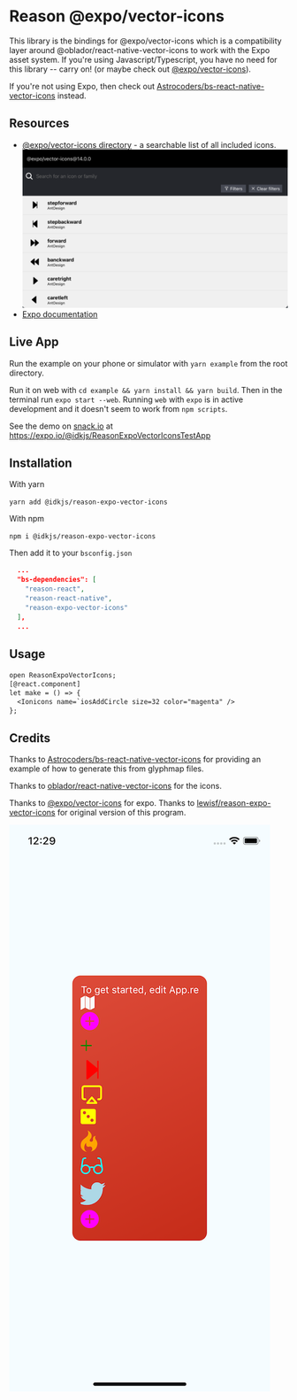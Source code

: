 # Reason @expo/vector-icons

This library is the bindings for @expo/vector-icons which is a compatibility layer around @oblador/react-native-vector-icons to work with the Expo asset system. If you're using Javascript/Typescript, you have no need for this library -- carry on! (or maybe check out [@expo/vector-icons](https://github.com/expo/vector-icons)).

If you're not using Expo, then check out [Astrocoders/bs-react-native-vector-icons](https://github.com/Astrocoders/bs-react-native-vector-icons) instead.

## Resources

- [@expo/vector-icons directory](https://expo.github.io/vector-icons/) - a searchable list of all included icons.
  ![Screenshot of website](https://raw.githubusercontent.com/expo/vector-icons/master/website-screenshot.png)
- [Expo documentation](https://docs.expo.io/)

## Live App

Run the example on your phone or simulator with `yarn example` from the root directory.

Run it on web with `cd example && yarn install && yarn build`. Then in the terminal run `expo start --web`. Running `web` with `expo` is in active development and it doesn't seem to work from `npm scripts`.

See the demo on [snack.io](www.snack.io) at <https://expo.io/@idkjs/ReasonExpoVectorIconsTestApp>

## Installation

With yarn

`yarn add @idkjs/reason-expo-vector-icons`

With npm

`npm i @idkjs/reason-expo-vector-icons`

Then add it to your `bsconfig.json`

```json
  ...
  "bs-dependencies": [
    "reason-react",
    "reason-react-native",
    "reason-expo-vector-icons"
  ],
  ...
```

## Usage

```reason
open ReasonExpoVectorIcons;
[@react.component]
let make = () => {
  <Ionicons name=`iosAddCircle size=32 color="magenta" />
};
```

## Credits

Thanks to [Astrocoders/bs-react-native-vector-icons](https://github.com/Astrocoders/bs-react-native-vector-icons) for
providing an example of how to generate this from glyphmap files.

Thanks to [oblador/react-native-vector-icons](https://github.com/oblador/react-native-vector-icons) for the icons.

Thanks to [@expo/vector-icons](https://github.com/expo/vector-icons) for expo.
Thanks to [lewisf/reason-expo-vector-icons](https://github.com/lewisf/reason-expo-vector-icons) for original version of this program.

![ios-screenshot](./ios-screenshot.png)
